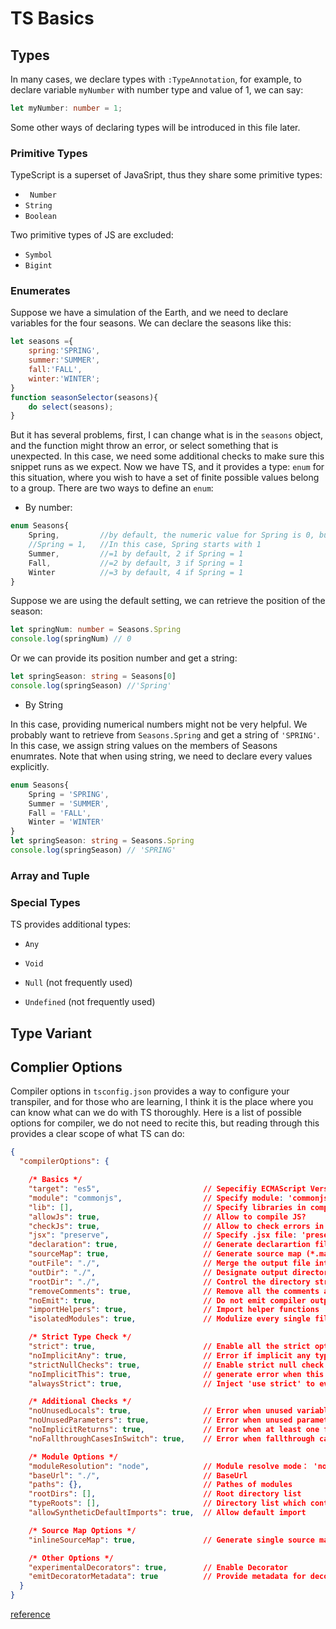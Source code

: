 # TS Basics

## Types 
In many cases, we declare types with ```:TypeAnnotation```, for example, to declare variable ```myNumber``` with number type and value of 1, we can say: 
```typescript
let myNumber: number = 1;
```
Some other ways of declaring types will be introduced in this file later. 
###  Primitive Types
TypeScript is a superset of JavaSript, thus they share some primitive types: 
- ``` Number```
- ```String```
- ```Boolean```

Two primitive types of JS are excluded: 
- ```Symbol```
- ```Bigint```

### Enumerates
Suppose we have a simulation of the Earth, and we need to declare variables for the four seasons. We can declare the seasons like this: 
```javascript
let seasons ={
    spring:'SPRING',
    summer:'SUMMER',
    fall:'FALL',
    winter:'WINTER';
} 
function seasonSelector(seasons){
    do select(seasons);
}
```
But it has several problems, first, I can change what is in the ```seasons``` object, and the function might throw an error, or select something that is unexpected. In this case, we need some additional checks to make sure this snippet runs as we expect. Now we have TS, and it provides a type: ```enum``` for this situation, where you wish to have a set of finite possible values belong to a group. There are two ways to define an ```enum```: 
- By number: 
```typescript
enum Seasons{
    Spring,         //by default, the numeric value for Spring is 0, but you can specify its value, like: 
    //Spring = 1,   //In this case, Spring starts with 1           
    Summer,         //=1 by default, 2 if Spring = 1
    Fall,           //=2 by default, 3 if Spring = 1
    Winter          //=3 by default, 4 if Spring = 1
}
```
Suppose we are using the default setting, we can retrieve the position of the season: 
```typescript
let springNum: number = Seasons.Spring
console.log(springNum) // 0
```
Or we can provide its position number and get a string: 
```typescript
let springSeason: string = Seasons[0]
console.log(springSeason) //'Spring'
```

- By String

In this case, providing numerical numbers might not be very helpful. We probably want to retrieve from ```Seasons.Spring``` and get a string of ```'SPRING'```. In this case, we assign string values on the members of Seasons enumrates. Note that when using string, we need to declare every values explicitly.

```typescript
enum Seasons{
    Spring = 'SPRING',      
    Summer = 'SUMMER',    
    Fall = 'FALL',        
    Winter = 'WINTER'        
}
let springSeason: string = Seasons.Spring
console.log(springSeason) // 'SPRING'
```

### Array and Tuple
### Special Types
TS provides additional types: 
- ```Any```


- ```Void```
- ```Null``` (not frequently used)
- ```Undefined``` (not frequently used)

## Type Variant

## Complier Options
Compiler options in ```tsconfig.json``` provides a way to configure your transpiler, and for those who are learning, I think it is the place where you can know what can we do with TS thoroughly. Here is a list of possible options for compiler, we do not need to recite this, but reading through this provides a clear scope of what TS can do: 
```json
{
  "compilerOptions": {

    /* Basics */
    "target": "es5",                       // Sepecifiy ECMAScript Version:'ES3' (default), 'ES5', 'ES6'/'ES2015', 'ES2016', 'ES2017', or 'ESNEXT'
    "module": "commonjs",                  // Specify module: 'commonjs', 'amd', 'system', 'umd' or 'es2015'
    "lib": [],                             // Specify libraries in compilation
    "allowJs": true,                       // Allow to compile JS?
    "checkJs": true,                       // Allow to check errors in JS?
    "jsx": "preserve",                     // Specify .jsx file: 'preserve', 'react-native', or 'react'
    "declaration": true,                   // Generate declarartion file (*.d.ts)
    "sourceMap": true,                     // Generate source map (*.map)
    "outFile": "./",                       // Merge the output file into 1 file
    "outDir": "./",                        // Designate output directory
    "rootDir": "./",                       // Control the directory structure --outDir.
    "removeComments": true,                // Remove all the comments after transpile
    "noEmit": true,                        // Do not emit compiler output files
    "importHelpers": true,                 // Import helper functions
    "isolatedModules": true,               // Modulize every single file

    /* Strict Type Check */
    "strict": true,                        // Enable all the strict options? 
    "noImplicitAny": true,                 // Error if implicit any type
    "strictNullChecks": true,              // Enable strict null check
    "noImplicitThis": true,                // generate error when this is any type
    "alwaysStrict": true,                  // Inject 'use strict' to every file, and check modules under strict mode

    /* Additional Checks */
    "noUnusedLocals": true,                // Error when unused variables
    "noUnusedParameters": true,            // Error when unused parameters
    "noImplicitReturns": true,             // Error when at least one function without return value
    "noFallthroughCasesInSwitch": true,    // Error when fallthrough cases (make sure every case followed by break or return)

    /* Module Options */
    "moduleResolution": "node",            // Module resolve mode： 'node' (Node.js) or 'classic' (TypeScript pre-1.6)
    "baseUrl": "./",                       // BaseUrl 
    "paths": {},                           // Pathes of modules
    "rootDirs": [],                        // Root directory list
    "typeRoots": [],                       // Directory list which contains type specification
    "allowSyntheticDefaultImports": true,  // Allow default import

    /* Source Map Options */
    "inlineSourceMap": true,               // Generate single source map

    /* Other Options */
    "experimentalDecorators": true,        // Enable Decorator
    "emitDecoratorMetadata": true          // Provide metadata for decorator
  }
}
```
[reference](https://jkchao.github.io/typescript-book-chinese/project/compilationContext.html#%E5%9F%BA%E7%A1%80) 

